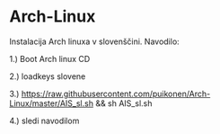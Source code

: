 # Arch-Linux

Instalacija Arch linuxa v slovenščini. Navodilo:

1.) Boot Arch linux CD

2.) loadkeys slovene

3.) https://raw.githubusercontent.com/puikonen/Arch-Linux/master/AIS_sl.sh && sh AIS_sl.sh

4.) sledi navodilom
